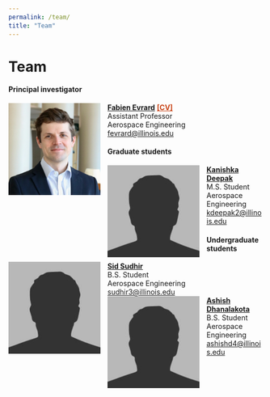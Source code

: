 ```yaml
---
permalink: /team/
title: "Team"
---
```


Team
============

#### Principal investigator

<div class="flex-container" style="margin-bottom: 0.8em">
  <div class="box">
    <img src="../assets/images/fabien.jpg" style="float: left; width: 13em; margin-right: 1em; object-fit: contain;"/>
    <a href="https://aerospace.illinois.edu/directory/profile/fevrard"><b>Fabien Evrard</b></a> <b><a style="color:#C84113" href="../cv/fevrard.pdf">[CV]</a></b><br>
    Assistant Professor  <br>
    Aerospace Engineering  <br>
    <a href="mailto:fevrard@illinois.edu">fevrard@illinois.edu</a>
  </div>
  <div class="box">
  </div>
  <div class="box">
  </div>
</div>


#### Graduate students

<div class="flex-container" style="margin-bottom: 0.8em">
  <div class="box">
    <img src="../assets/images/bio-photo.jpg" style="float: left; width: 13em; margin-right: 1em; object-fit: contain;"/>
    <a href="."><b>Kanishka Deepak</b></a><br>
    M.S. Student  <br>
    Aerospace Engineering  <br>
    <a href="mailto:kdeepak2@illinois.edu">kdeepak2@illinois.edu</a>
  </div>
  <div class="box">
    <!-- <img src="../assets/images/bio-photo.jpg" style="float: left; width: 13em; margin-right: 1em; object-fit: contain;"/>
    <a href="."><b>Student 1</b></a><br>
    M.S. Student  <br>
    Aerospace Engineering  <br>
    <a href="mailto:student1@illinois.edu">student1@illinois.edu</a> -->
  </div>
  <div class="box">
    <!-- <img src="../assets/images/bio-photo.jpg" style="float: left; width: 13em; margin-right: 1em; object-fit: contain;"/>
    <a href="."><b>Student 1</b></a><br>
    M.S. Student  <br>
    Aerospace Engineering  <br>
    <a href="mailto:student1@illinois.edu">student1@illinois.edu</a> -->
  </div>
</div>


#### Undergraduate students

<div class="flex-container" style="margin-bottom: 0.8em">
  <div class="box">
    <img src="../assets/images/bio-photo.jpg" style="float: left; width: 13em; margin-right: 1em; object-fit: contain;"/>
    <a href="."><b>Sid Sudhir</b></a><br>
    B.S. Student  <br>
    Aerospace Engineering  <br>
    <a href="mailto:sudhir3@illinois.edu">sudhir3@illinois.edu</a>
  </div>
  <div class="box">
    <img src="../assets/images/bio-photo.jpg" style="float: left; width: 13em; margin-right: 1em; object-fit: contain;"/>
    <a href="."><b>Ashish Dhanalakota</b></a><br>
    B.S. Student  <br>
    Aerospace Engineering  <br>
    <a href="mailto:ashishd4@illinois.edu">ashishd4@illinois.edu</a>
  </div>
  <div class="box">
    <!-- <img src="../assets/images/bio-photo.jpg" style="float: left; width: 13em; margin-right: 1em; object-fit: contain;"/>
    <a href="."><b>Student 1</b></a><br>
    M.S. Student  <br>
    Aerospace Engineering  <br>
    <a href="mailto:student1@illinois.edu">student1@illinois.edu</a> -->
  </div>
</div>
